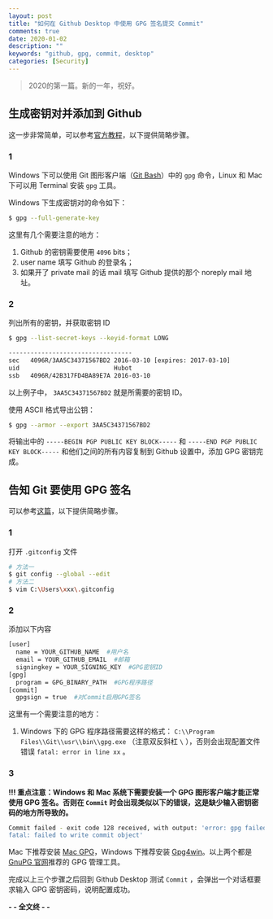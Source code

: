 ```yaml
---
layout: post
title: "如何在 Github Desktop 中使用 GPG 签名提交 Commit"
comments: true
date: 2020-01-02
description: ""
keywords: "github, gpg, commit, desktop"
categories: [Security]
---
```


> 2020的第一篇。新的一年，祝好。

## 生成密钥对并添加到 Github

这一步非常简单，可以参考[官方教程](https://help.github.com/en/github/authenticating-to-github/generating-a-new-gpg-key)，以下提供简略步骤。

### 1

Windows 下可以使用 Git 图形客户端（[Git Bash](https://git-scm.com/downloads)）中的 `gpg` 命令，Linux 和 Mac 下可以用 Terminal 安装 `gpg` 工具。

Windows 下生成密钥对的命令如下：

```sh
$ gpg --full-generate-key
```

这里有几个需要注意的地方：

1. Github 的密钥需要使用 `4096` bits；
2. user name 填写 Github 的登录名；
3. 如果开了 private mail 的话 mail 填写 Github 提供的那个 noreply mail 地址。

### 2

列出所有的密钥，并获取密钥 ID

```sh
$ gpg --list-secret-keys --keyid-format LONG

----------------------------------
sec   4096R/3AA5C34371567BD2 2016-03-10 [expires: 2017-03-10]
uid                          Hubot 
ssb   4096R/42B317FD4BA89E7A 2016-03-10
```

以上例子中， `3AA5C34371567BD2` 就是所需要的密钥 ID。

使用 ASCII 格式导出公钥：

```sh
$ gpg --armor --export 3AA5C34371567BD2
```

将输出中的 `-----BEGIN PGP PUBLIC KEY BLOCK-----` 和 `-----END PGP PUBLIC KEY BLOCK-----` 和他们之间的所有内容复制到 Github 设置中，添加 GPG 密钥完成。

## 告知 Git 要使用 GPG 签名

可以参考[这篇](https://gist.github.com/xavierfoucrier/c156027fcc6ae23bcee1204199f177da)，以下提供简略步骤。

### 1

打开 `.gitconfig` 文件

```sh
# 方法一
$ git config --global --edit
# 方法二
$ vim C:\Users\xxx\.gitconfig
```

### 2

添加以下内容

```sh
[user]
  name = YOUR_GITHUB_NAME  #用户名
  email = YOUR_GITHUB_EMAIL  #邮箱
  signingkey = YOUR_SIGNING_KEY  #GPG密钥ID
[gpg]
  program = GPG_BINARY_PATH  #GPG程序路径
[commit]
  gpgsign = true  #对Commit启用GPG签名
```

这里有一个需要注意的地方：

1. Windows 下的 GPG 程序路径需要这样的格式： `C:\\Program Files\\Git\\usr\\bin\\gpg.exe` （注意双反斜杠 `\` ），否则会出现配置文件错误 `fatal: error in line xx` 。

### 3

**!!! 重点注意：Windows 和 Mac 系统下需要安装一个 GPG 图形客户端才能正常使用 GPG 签名。否则在 `Commit` 时会出现类似以下的错误，这是缺少输入密钥密码的地方所导致的。**

```sh
Commit failed - exit code 128 received, with output: 'error: gpg failed to sign the data
fatal: failed to write commit object'
```

Mac 下推荐安装 [Mac GPG](https://gpgtools.org/)，Windows 下推荐安装 [Gpg4win](https://gpg4win.org/download.html)。以上两个都是 [GnuPG 官网](https://gnupg.org/download/index.html)推荐的 GPG 管理工具。

完成以上三个步骤之后回到 Github Desktop 测试 `Commit` ，会弹出一个对话框要求输入 GPG 密钥密码，说明配置成功。

**- - 全文终 - -**

